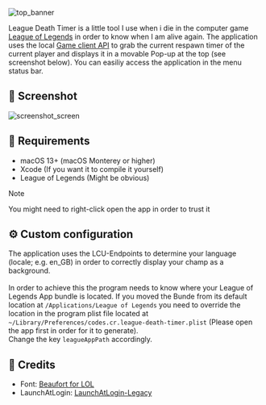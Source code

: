 ![top_banner](https://github.com/user-attachments/assets/0f04e0f6-58ce-448c-aa2e-9de1b0eac968)

League Death Timer is a little tool I use when i die in the computer game [League of Legends](https://www.leagueoflegends.com/de-de/) in order to know when I am alive again.
The application uses the local [Game client API](https://developer.riotgames.com/docs/lol#game-client-api) to grab the current respawn timer of the current player and displays it in a movable Pop-up at the top (see screenshot below).
You can easiliy access the application in the menu status bar.

## 📸 Screenshot
![screenshot_screen](https://github.com/user-attachments/assets/d7b356d2-2997-4e1a-ad27-0a0a2e1b6ed7)

## 🎯 Requirements
- macOS 13+ (macOS Monterey or higher)
- Xcode (If you want it to compile it yourself)
- League of Legends (Might be obvious)
> [!NOTE]  
> You might need to right-click open the app in order to trust it

## ⚙️ Custom configuration
The application uses the LCU-Endpoints to determine your language (locale; e.g. en_GB) in order to correctly display your champ as a background.<br><br>
In order to achieve this the program needs to know where your League of Legends App bundle is located. If you moved the Bunde from its default location at `/Applications/League of Legends` you need to override the location in the program plist file located at `~/Library/Preferences/codes.cr.league-death-timer.plist` (Please open the app first in order for it to generate).<br>
Change the key `leagueAppPath` accordingly.

## 🍩 Credits
- Font: [Beaufort for LOL](https://brand.riotgames.com/de-de/league-of-legends/typography/)
- LaunchAtLogin: [LaunchAtLogin-Legacy](https://github.com/sindresorhus/LaunchAtLogin-Legacy)
